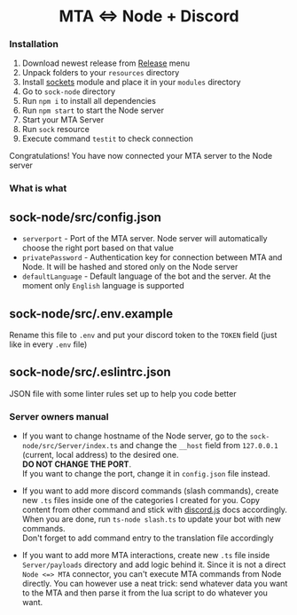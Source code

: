 <h1 align="center">MTA <=> Node + Discord</h1>

### Installation
1. Download newest release from [Release](./releases) menu
2. Unpack folders to your `resources` directory
3. Install [sockets](https://wiki.mtasa.com/Modules/Sockets) module and place it in your `modules` directory
4. Go to `sock-node` directory
5. Run `npm i` to install all dependencies
6. Run `npm start` to start the Node server
7. Start your MTA Server
8. Run `sock` resource
9. Execute command `testit` to check connection

Congratulations! You have now connected your MTA server to the Node server


### What is what
## sock-node/src/config.json
- `serverport` - Port of the MTA server. Node server will automatically choose the right port based on that value
- `privatePassword` - Authentication key for connection between MTA and Node. It will be hashed and stored only on the Node server
- `defaultLanguage` - Default language of the bot and the server. At the moment only `English` language is supported

## sock-node/src/.env.example
Rename this file to `.env` and put your discord token to the `TOKEN` field (just like in every `.env` file)

## sock-node/src/.eslintrc.json
JSON file with some linter rules set up to help you code better


### Server owners manual
- If you want to change hostname of the Node server, go to the `sock-node/src/Server/index.ts` and change the `__host` field from `127.0.0.1` (current, local address) to the desired one.<br/>
**DO NOT CHANGE THE PORT**.<br/>
If you want to change the port, change it in `config.json` file instead.

- If you want to add more discord commands (slash commands), create new `.ts` files inside one of the categories I created for you. Copy content from other command and stick with [discord.js](https://discord.js.org) docs accordingly. When you are done, run `ts-node slash.ts` to update your bot with new commands.<br/>
Don't forget to add command entry to the translation file accordingly

- If you want to add more MTA interactions, create new `.ts` file inside `Server/payloads` directory and add logic behind it. Since it is not a direct `Node <=> MTA` connector, you can't execute MTA commands from Node directly.
You can however use a neat trick: send whatever data you want to the MTA and then parse it from the lua script to do whatever you want.
